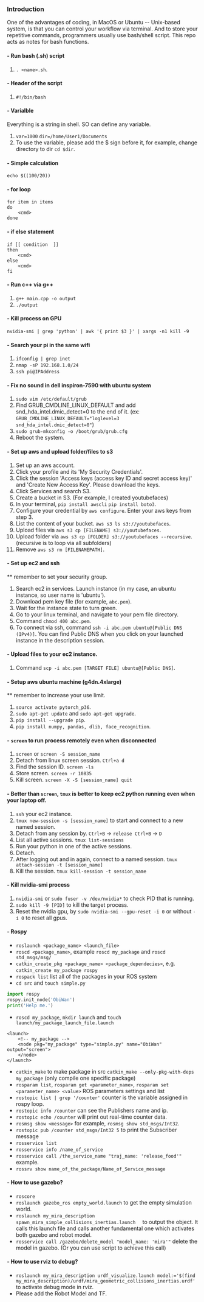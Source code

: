 ### Introduction
One of the advantages of coding, in MacOS or Ubuntu -- Unix-based system, is that you can control your workflow via terminal. And to store your repetitive commands, programmers usually use bash/shell script. This repo acts as notes for bash functions. 

#### - Run bash (.sh) script 
1. `. <name>.sh`.
#### - Header of the script
1. `#!/bin/bash`
#### - Varialble
Everything is a string in shell. SO can define any variable.
1. `var=1000` `dir=/home/User1/Documents`
2. To use the variable, please add the $ sign before it, for example, change directory to dir `cd $dir`.
#### - Simple calculation
`echo $((100/20))`

#### - for loop
```
for item in items 
do 
	<cmd>
done
```

#### - if else statement
```
if [[ condition  ]]
then 
	<cmd>
else
	<cmd>
fi
```

#### - Run c++ via g++
1. `g++ main.cpp -o output`
2. `./output`

#### - Kill process on GPU
`nvidia-smi | grep 'python' | awk '{ print $3 }' | xargs -n1 kill -9`

#### - Search your pi in the same wifi
1. `ifconfig | grep inet`
2. `nmap -sP 192.168.1.0/24`
3. `ssh pi@IPAddress`

#### - Fix no sound in dell inspiron-7590 with ubuntu system
1. `sudo vim /etc/default/grub`
2. Find GRUB_CMDLINE_LINUX_DEFAULT and add snd_hda_intel.dmic_detect=0 to the end of it. (ex: `GRUB_CMDLINE_LINUX_DEFAULT="loglevel=3 snd_hda_intel.dmic_detect=0"`)
3. `sudo grub-mkconfig -o /boot/grub/grub.cfg`
4. Reboot the system.

#### - Set up aws and upload folder/files to s3
1. Set up an aws account. 
2. Click your profile and its 'My Security Credentials'.
3. Click the session 'Access keys (access key ID and secret access key)' and 'Create New Access Key'. Please download the keys.
4. Click Services and search S3. 
5. Create a bucket in S3. (For example, I created youtubefaces)
6. In your terminal, `pip install awscli` `pip install boto3`.
7. Configure your credential by `aws configure`. Enter your aws keys from step 3. 
8. List the content of your bucket. `aws s3 ls s3://youtubefaces`.
9. Upload files via `aws s3 cp [FILENAME] s3://youtubefaces`.
10. Upload folder via `aws s3 cp [FOLDER] s3://youtubefaces --recursive`. (recursive is to loop via all subfolders)
11. Remove `aws s3 rm [FILENAMEPATH]`.

#### - Set up ec2 and ssh 
** remember to set your security group.
1. Search ec2 in services. Launch instance (in my case, an ubuntu instance, so user name is 'ubuntu').
2. Download pem key file (for example, `abc.pem`).
3. Wait for the instance state to turn green. 
4. Go to your linux terminal, and navigate to your pem file directory. 
5. Command `chmod 400 abc.pem`.
6. To connect via ssh, command `ssh -i abc.pem ubuntu@[Public DNS (IPv4)]`. You can find Public DNS when you click on your launched instance in the description session.

#### - Upload files to your ec2 instance. 
1. Command `scp -i abc.pem [TARGET FILE] ubuntu@[Public DNS]`.

#### - Setup aws ubuntu machine (g4dn.4xlarge)
** remember to increase your use limit. 
1. `source activate pytorch_p36`.
2. `sudo apt-get update` and `sudo apt-get upgrade`.
3. `pip install --upgrade pip`.
4. `pip install numpy, pandas, dlib, face_recognition`.

#### - `screen` to run process remotely even when disconnected
1. `screen` or `screen -S session_name`
2. Detach from linux screen session. `Ctrl+a d`
3. Find the session ID. `screen -ls`
4. Store screen. `screen -r 10835`
5. Kill screen. `screen -X -S [session_name] quit`

#### - Better than `screen`, `tmux` is better to keep ec2 python running even when your laptop off. 
1. `ssh` your ec2 instance. 
2. `tmux new-session -s [session_name]` to start and connect to a new named session.
3. Detach from any session by. `Ctrl+B` -> `release Ctrl+B` -> `D`
4. List all active sessions. `tmux list-sessions`
5. Run your python in one of the active sessions. 
6. Detach. 
7. After logging out and in again, connect to a named session. `tmux attach-session -t [session_name]`
8. Kill the session. `tmux kill-session -t session_name`

#### - Kill nvidia-smi process
1. `nvidia-smi` or `sudo fuser -v /dev/nvidia*` to check PID that is running.
2. `sudo kill -9 [PID]` to kill the target process.
3. Reset the nvidia gpu, by `sudo nvidia-smi --gpu-reset -i 0` or without `-i 0` to reset all gpus.

#### - Rospy
+ `roslaunch <package_name> <launch_file>`
+ `roscd <package_name>`, example `roscd my_package` and `roscd std_msgs/msg/`
+ `catkin_create_pkg <package_name> <package_dependecies>`, e.g. `catkin_create my_package rospy`
+ `rospack list` list all of the packages in your ROS system
+ `cd src` and `touch simple.py` 
```python
import rospy
rospy.init_node('ObiWan')
print('Help me.')
```
+ `roscd my_package`, `mkdir launch` and `touch launch/my_package_launch_file.launch`
```
<launch>
	<!-- my_package -->
	<node pkg="my_package" type="simple.py" name="ObiWan" output="screen">
	</node>
</launch>
```
+ `catkin_make` to make package in src `catkin_make --only-pkg-with-deps my_package` (only compile one specific package)
+ `rosparam list`, `rosparam get <parameter_name>`, `rosparam set <parameter_name> <value>` ROS parameters settings and list
+ `rostopic list | grep '/counter'` counter is the variable assigned in rospy loop. 
+ `rostopic info /counter` can see the Publishers name and ip.
+ `rostopic echo /counter` will print out real-time counter data. 
+ `rosmsg show <message>` for example, `rosmsg show std_msgs/Int32`.
+ `rostopic pub /counter std_msgs/Int32 5` to print the Subscriber message
+ `rosservice list`
+ `rosservice info /name_of_service`
+ `rosservice call /the_service_name "traj_name: 'release_food'"` example.
+ `rossrv show name_of_the_package/Name_of_Service_message`

#### - How to use gazebo?
+ `roscore`
+ `roslaunch gazebo_ros empty_world.launch` to get the empty simulation world.
+ `roslaunch my_mira_description spawn_mira_simple_collisions_inertias.launch 
` to output the object. It calls this launch file and calls another fundamental one which activates both gazebo and robot model.
+ `rosservice call /gazebo/delete_model "model_name: 'mira'"` delete the model in gazebo. (Or you can use script to achieve this call)

#### - How to use rviz to debug?
+ `roslaunch my_mira_description urdf_visualize.launch model:='$(find my_mira_description)/urdf/mira_geometric_collisions_inertias.urdf'` to activate debug mode in rviz. 
+ Please add the Robot Model and TF.
